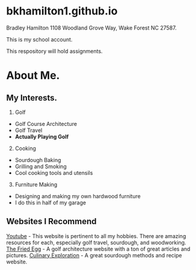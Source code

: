 # bkhamilton1.github.io
Bradley Hamilton 1108 Woodland Grove Way, Wake Forest NC 27587.

This is my school account.

This respository will hold assignments. 

# About Me.
## My Interests.
1. Golf
 * Golf Course Architecture
 * Golf Travel
 * **Actually Playing Golf**
 2. Cooking
 * Sourdough Baking
 * Grilling and Smoking
 * Cool cooking tools and utensils
 3. Furniture Making
  * Designing and making my own hardwood furniture
  * I do this in half of my garage
## Websites I Recommend
[Youtube](www.youtube.com) - This website is pertinent to all my hobbies. There are amazing resources for each, especially golf travel, sourdough, and woodworking.
[The Fried Egg](www.thefriedegg.com) - A golf architecture website with a ton of great articles and pictures.
[Culinary Exploration](culinary.exploration.eu/blog)  - A great sourdough methods and recipe website. 

 


